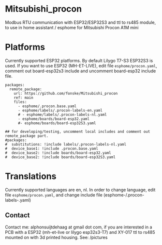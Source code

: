 # Mitsubishi_procon
Modbus RTU communication with ESP32/ESP32S3 and ttl to rs485 module, to use in home assistant / esphome for Mitsubishi Procon A1M mini

# Platforms
Currently supported ESP32 platforms.
By default Lilygo T7-S3 ESP32S3 is used. If you want to use ESP32 (MH-ET-LIVE), edit file `esphome/procon.yaml`, comment out board-esp32s3 include and uncomment board-esp32 include file.

```
packages:
  remote_package:
    url: https://github.com/fonske/Mitsubishi_procon
    ref: main
    files: 
      - esphome/.procon.base.yaml
      - esphome/labels/.procon-labels-en.yaml
      # - esphome/labels/.procon-labels-nl.yaml
      - esphome/boards/board-esp32.yaml
      #- esphome/boards/board-esp32S3.yaml

## for developing/testing, uncomment local includes and comment out remote_package part.
#packages:
#  substitutions: !include labels/.procon-labels-nl.yaml
#  device_base1: !include .procon.base.yaml
#  device_base2: !include boards/board-esp32.yaml
#  device_base2: !include boards/board-esp32S3.yaml
```

# Translations
Currently supported languages are en, nl.
In order to change language, edit file `esphome/procon.yaml`, and change include file (esphome-/.procon-labels-<language>.yaml)

## Contact
Contact me: alphonsuijtdehaag at gmail dot com, if you are interested in a PCB with a ESP32 (mh-et-live or lilygo esp32s3-T7) and XY-017 ttl to rs485 mounted on with 3d printed housing.
See: /pictures
